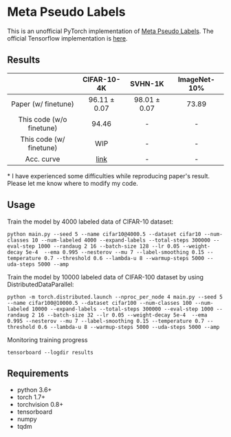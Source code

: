 # Meta Pseudo Labels
This is an unofficial PyTorch implementation of [Meta Pseudo Labels](https://arxiv.org/abs/2003.10580).
The official Tensorflow implementation is [here](https://github.com/google-research/google-research/tree/master/meta_pseudo_labels).


## Results

|  | CIFAR-10-4K | SVHN-1K | ImageNet-10% |
|:---:|:---:|:---:|:---:|
| Paper (w/ finetune) | 96.11 ± 0.07 | 98.01 ± 0.07 | 73.89 |
| This code (w/o finetune) | 94.46 | - | - |
| This code (w/ finetune) | WIP | - | - |
| Acc. curve | [link](https://tensorboard.dev/experiment/sRh7ke1jRRWrOFBpC4rhWQ/) | - | - |

\* I have experienced some difficulties while reproducing paper's result. Please let me know where to modify my code.
## Usage

Train the model by 4000 labeled data of CIFAR-10 dataset:

```
python main.py --seed 5 --name cifar10@4000.5 --dataset cifar10 --num-classes 10 --num-labeled 4000 --expand-labels --total-steps 300000 --eval-step 1000 --randaug 2 16 --batch-size 128 --lr 0.05 --weight-decay 5e-4  --ema 0.995 --nesterov --mu 7 --label-smoothing 0.15 --temperature 0.7 --threshold 0.6 --lambda-u 8 --warmup-steps 5000 --uda-steps 5000 --amp
```

Train the model by 10000 labeled data of CIFAR-100 dataset by using DistributedDataParallel:
```
python -m torch.distributed.launch --nproc_per_node 4 main.py --seed 5 --name cifar100@10000.5 --dataset cifar100 --num-classes 100 --num-labeled 10000 --expand-labels --total-steps 300000 --eval-step 1000 --randaug 2 16 --batch-size 32 --lr 0.05 --weight-decay 5e-4  --ema 0.995 --nesterov --mu 7 --label-smoothing 0.15 --temperature 0.7 --threshold 0.6 --lambda-u 8 --warmup-steps 5000 --uda-steps 5000 --amp
```

Monitoring training progress
```
tensorboard --logdir results
```

## Requirements
- python 3.6+
- torch 1.7+
- torchvision 0.8+
- tensorboard
- numpy
- tqdm
